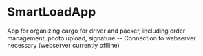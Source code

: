 # SmartLoadApp
App for organizing cargo for driver and packer, including order management, photo upload, signature -- Connection to webserver necessary (webserver currently offline)
